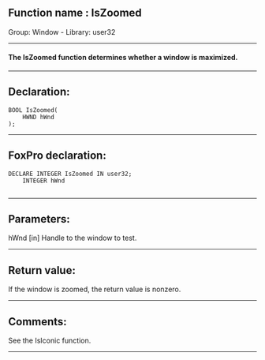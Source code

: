 
## Function name : IsZoomed
Group: Window - Library: user32    
***  


#### The IsZoomed function determines whether a window is maximized. 
***  


## Declaration:
```foxpro  
BOOL IsZoomed(
	HWND hWnd
);  
```  
***  


## FoxPro declaration:
```foxpro  
DECLARE INTEGER IsZoomed IN user32;
	INTEGER hWnd
  
```  
***  


## Parameters:
hWnd
[in] Handle to the window to test.   
***  


## Return value:
If the window is zoomed, the return value is nonzero.  
***  


## Comments:
See the IsIconic function.  
  
***  

